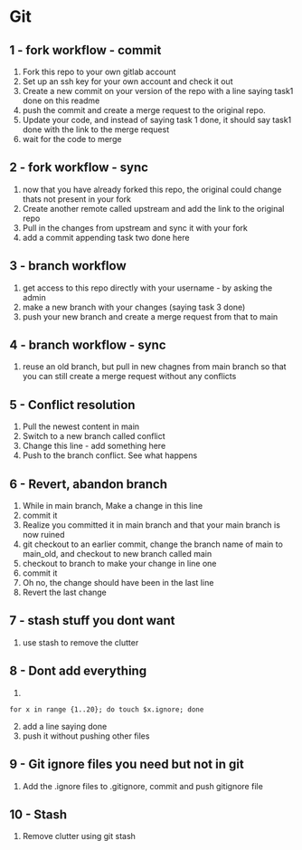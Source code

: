 # Git


## 1 - fork workflow - commit

1. Fork this repo to your own gitlab account
2. Set up an ssh key for your own account and check it out
3. Create a new commit on your version of the repo with a line saying task1 done on this readme
4. push the commit and create a merge request to the original repo.
5. Update your code, and instead of saying task 1 done, it should say task1 done with the link to the merge request 
6. wait for the code to merge

## 2 - fork workflow - sync

1. now that you have already forked this repo, the original could change thats not present in your fork
2. Create another remote called upstream and add the link to the original repo
3. Pull in the changes from upstream and sync it with your fork
4. add a commit appending task two done here

## 3 - branch workflow 

1. get access to this repo directly with your username - by asking the admin
2. make a new branch with your changes (saying task 3 done)
3. push your new branch and create a merge request from that to main

## 4 - branch workflow - sync

1. reuse an old branch, but pull in new chagnes from main branch so that you can still create a merge request without any conflicts


## 5 - Conflict resolution

1. Pull the newest content in main 
2. Switch to a new branch called conflict
3. Change this line - add something here
4. Push to the branch conflict. See what happens

## 6 - Revert, abandon branch

1. While in main branch, Make a change in this line
2. commit it
3. Realize you committed it in main branch and that your main branch is now ruined
4. git checkout to an earlier commit, change the branch name of main to main_old, and checkout to new branch called main
5. checkout to branch to make your change in line one
6. commit it
7. Oh no, the change should have been in the last line
8. Revert the last change

## 7 - stash stuff you dont want

1. use stash to remove the clutter


## 8 - Dont add everything

1. 
```
for x in range {1..20}; do touch $x.ignore; done
```
2. add a line saying done
3. push it without pushing other files

## 9 - Git ignore files you need but not in git

1. Add the .ignore files to .gitignore, commit and push gitignore file

## 10 - Stash

1. Remove clutter using git stash
